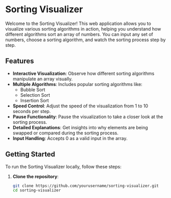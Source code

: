 
# Sorting Visualizer

Welcome to the Sorting Visualizer! This web application allows you to visualize various sorting algorithms in action, helping you understand how different algorithms sort an array of numbers. You can input any set of numbers, choose a sorting algorithm, and watch the sorting process step by step.

## Features

- **Interactive Visualization**: Observe how different sorting algorithms manipulate an array visually.
- **Multiple Algorithms**: Includes popular sorting algorithms like:
  - Bubble Sort
  - Selection Sort
  - Insertion Sort
- **Speed Control**: Adjust the speed of the visualization from 1 to 10 seconds per step.
- **Pause Functionality**: Pause the visualization to take a closer look at the sorting process.
- **Detailed Explanations**: Get insights into why elements are being swapped or compared during the sorting process.
- **Input Handling**: Accepts 0 as a valid input in the array.

## Getting Started

To run the Sorting Visualizer locally, follow these steps:

1. **Clone the repository**:
   ```bash
   git clone https://github.com/yourusername/sorting-visualizer.git
   cd sorting-visualizer

